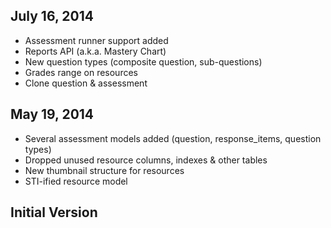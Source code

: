 ## July 16, 2014
* Assessment runner support added
* Reports API (a.k.a. Mastery Chart)
* New question types (composite question, sub-questions)
* Grades range on resources
* Clone question & assessment

## May 19, 2014
* Several assessment models added (question, response_items, question types)
* Dropped unused resource columns, indexes & other tables
* New thumbnail structure for resources
* STI-ified resource model

## Initial Version
